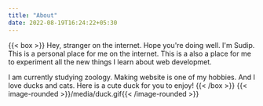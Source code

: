 ```yaml
---
title: "About"
date: 2022-08-19T16:24:22+05:30
---
```

{{< box >}}
Hey, stranger on the internet. Hope you're doing well. I'm Sudip. This is a personal place for me on the internet. This is a also a place for me to experiment all the new things I learn about web developmet.

I am currently studying zoology. Making website is one of my hobbies. And I love ducks and cats.
Here is a cute duck for you to enjoy!
{{< /box >}}
{{< image-rounded >}}/media/duck.gif{{< /image-rounded >}}
